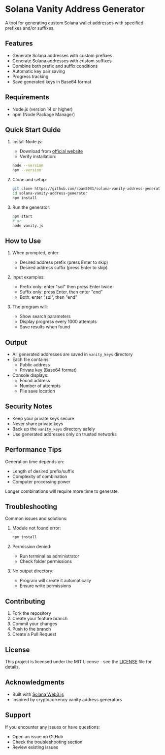 # Solana Vanity Address Generator

A tool for generating custom Solana wallet addresses with specified prefixes and/or suffixes.

## Features

- Generate Solana addresses with custom prefixes
- Generate Solana addresses with custom suffixes
- Combine both prefix and suffix conditions
- Automatic key pair saving
- Progress tracking
- Save generated keys in Base64 format

## Requirements

- Node.js (version 14 or higher)
- npm (Node Package Manager)

## Quick Start Guide

1. Install Node.js:
   - Download from [official website](https://nodejs.org/)
   - Verify installation:
   ```bash
   node --version
   npm --version
   ```

2. Clone and setup:
   ```bash
   git clone https://github.com/spam5041/solana-vanity-address-generator.git
   cd solana-vanity-address-generator
   npm install
   ```

3. Run the generator:
   ```bash
   npm start
   # or
   node vanity.js
   ```

## How to Use

1. When prompted, enter:
   - Desired address prefix (press Enter to skip)
   - Desired address suffix (press Enter to skip)

2. Input examples:
   - Prefix only: enter "sol" then press Enter twice
   - Suffix only: press Enter, then enter "end"
   - Both: enter "sol", then "end"

3. The program will:
   - Show search parameters
   - Display progress every 1000 attempts
   - Save results when found

## Output

- All generated addresses are saved in `vanity_keys` directory
- Each file contains:
  - Public address
  - Private key (Base64 format)
- Console displays:
  - Found address
  - Number of attempts
  - File save location

## Security Notes

- Keep your private keys secure
- Never share private keys
- Back up the `vanity_keys` directory safely
- Use generated addresses only on trusted networks

## Performance Tips

Generation time depends on:
- Length of desired prefix/suffix
- Complexity of combination
- Computer processing power

Longer combinations will require more time to generate.

## Troubleshooting

Common issues and solutions:

1. Module not found error:
   ```bash
   npm install
   ```

2. Permission denied:
   - Run terminal as administrator
   - Check folder permissions

3. No output directory:
   - Program will create it automatically
   - Ensure write permissions

## Contributing

1. Fork the repository
2. Create your feature branch
3. Commit your changes
4. Push to the branch
5. Create a Pull Request

## License

This project is licensed under the MIT License - see the [LICENSE](LICENSE) file for details.

## Acknowledgments

- Built with [Solana Web3.js](https://github.com/solana-labs/solana-web3.js)
- Inspired by cryptocurrency vanity address generators

## Support

If you encounter any issues or have questions:
- Open an issue on GitHub
- Check the troubleshooting section
- Review existing issues
